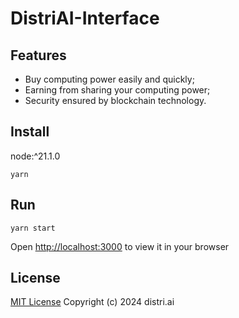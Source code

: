 # DistriAI-Interface

## Features

- Buy computing power easily and quickly;
- Earning from sharing your computing power;
- Security ensured by blockchain technology.

## Install

node:^21.1.0

```
yarn
```

## Run

```
yarn start
```

Open [http://localhost:3000](http://localhost:3000) to view it in your browser

## License

[MIT License](#LICENSE) Copyright (c) 2024 distri.ai
